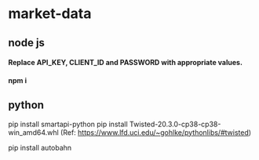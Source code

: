 # market-data

## node js
#### Replace API_KEY, CLIENT_ID and PASSWORD with appropriate values.

#### npm i


## python
pip install smartapi-python
pip install Twisted-20.3.0-cp38-cp38-win_amd64.whl (Ref: https://www.lfd.uci.edu/~gohlke/pythonlibs/#twisted) 

pip install autobahn
